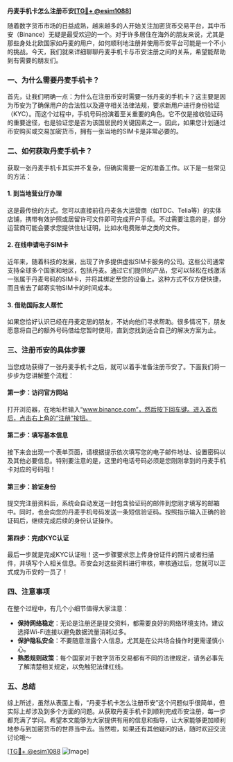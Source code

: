 **丹麦手机卡怎么注册币安[[TG💪+ @esim1088](https://t.me/s/esim1088)]**

随着数字货币市场的日益成熟，越来越多的人开始关注加密货币交易平台，其中币安（Binance）无疑是最受欢迎的一个。对于许多居住在海外的朋友来说，尤其是那些身处北欧国家如丹麦的用户，如何顺利地注册并使用币安平台可能是一个不小的挑战。今天，我们就来详细聊聊丹麦手机卡与币安注册之间的关系，希望能帮助到有需要的朋友们。

### 一、为什么需要丹麦手机卡？

首先，让我们明确一点：为什么在注册币安时需要一张丹麦的手机卡？这主要是因为币安为了确保用户的合法性以及遵守相关法律法规，要求新用户进行身份验证（KYC）。而这个过程中，手机号码扮演着至关重要的角色。它不仅是接收验证码的重要途径，也是验证您是否为该国居民的关键因素之一。因此，如果您计划通过币安购买或交易加密货币，拥有一张当地的SIM卡是非常必要的。

### 二、如何获取丹麦手机卡？

获取一张丹麦手机卡其实并不复杂，但确实需要一定的准备工作。以下是一些常见的方法：

#### 1. 到当地营业厅办理

这是最传统的方式。您可以直接前往丹麦各大运营商（如TDC、Telia等）的实体店铺，携带有效护照或居留许可文件即可完成开户手续。不过需要注意的是，部分运营商可能会要求您提供住址证明，比如水电费账单之类的文件。

#### 2. 在线申请电子SIM卡

近年来，随着科技的发展，出现了许多提供虚拟SIM卡服务的公司。这些公司通常支持全球多个国家和地区，包括丹麦。通过它们提供的产品，您可以轻松在线激活一张属于丹麦号码的SIM卡，并将其绑定至您的设备上。这种方式不仅方便快捷，而且省去了邮寄实物SIM卡的时间成本。

#### 3. 借助国际友人帮忙

如果您恰好认识已经在丹麦定居的朋友，不妨向他们寻求帮助。很多情况下，朋友愿意将自己的额外号码借给您暂时使用，直到您找到适合自己的解决方案为止。

### 三、注册币安的具体步骤

当您成功获得了一张丹麦手机卡之后，就可以着手准备注册币安了。下面我们将一步步为您讲解整个流程：

#### 第一步：访问官方网站

打开浏览器，在地址栏输入“www.binance.com”，然后按下回车键。进入首页后，点击右上角的“注册”按钮。

#### 第二步：填写基本信息

接下来会出现一个表单页面，请根据提示依次填写您的电子邮件地址、设置密码以及其他必要信息。特别要注意的是，这里的电话号码必须是您刚刚拿到的丹麦手机卡对应的号码哦！

#### 第三步：验证身份

提交完注册资料后，系统会自动发送一封包含验证码的邮件到您刚才填写的邮箱中。同时，也会向您的丹麦手机号码发送一条短信验证码。按照指示输入正确的验证码后，继续完成后续的身份认证操作。

#### 第四步：完成KYC认证

最后一步就是完成KYC认证啦！这一步骤要求您上传身份证件的照片或者扫描件，并填写个人相关信息。币安会对这些资料进行审核，审核通过后，您就可以正式成为币安的一员了！

### 四、注意事项

在整个过程中，有几个小细节值得大家注意：

- **保持网络稳定**：无论是注册还是提交资料，都需要良好的网络环境支持。建议选择Wi-Fi连接以避免数据流量消耗过多。
- **保护隐私安全**：不要随意泄露个人信息，尤其是在公共场合操作时更需谨慎小心。
- **熟悉规则政策**：每个国家对于数字货币交易都有不同的法律规定，请务必事先了解清楚相关规定，以免触犯法律红线。

### 五、总结

综上所述，虽然从表面上看，“丹麦手机卡怎么注册币安”这个问题似乎很简单，但实际上却涉及到多个方面的问题。从获取丹麦手机卡到顺利完成币安注册，每一步都充满了学问。希望本文能够为大家提供有用的信息和指导，让大家能够更加顺利地参与到加密货币的世界当中去。当然啦，如果还有其他疑问的话，随时欢迎交流讨论哦～

[[TG💪+ @esim1088](https://t.me/s/esim1088) ![Image](https://i.postimg.cc/4NQfJmqS/Snipaste-2025-05-13-00-14-12.png)]